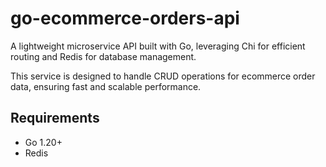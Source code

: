 # go-ecommerce-orders-api

A lightweight microservice API built with Go, leveraging Chi for efficient routing and Redis for database management.

This service is designed to handle CRUD operations for ecommerce order data, ensuring fast and scalable performance.

## Requirements
- Go 1.20+
- Redis
